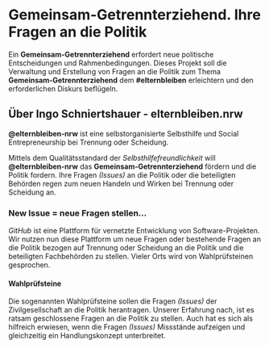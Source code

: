 # Gemeinsam-Getrennterziehend. Ihre Fragen an die Politik

Ein **Gemeinsam-Getrennterziehend** erfordert neue politische Entscheidungen und Rahmenbedingungen. 
Dieses Projekt soll die Verwaltung und Erstellung von Fragen an die Politik zum 
Thema **Gemeinsam-Getrennterziehend** dem **#elternbleiben** 
erleichtern und den erforderlichen Diskurs beflügeln.

## Über Ingo Schniertshauer - elternbleiben.nrw 
**@elternbleiben-nrw** ist eine selbstorganisierte Selbsthilfe und Social Entrepreneurship bei Trennung oder Scheidung. 

Mittels dem Qualitätsstandard der _Selbsthilfefreundlichkeit_ will **@elternbleiben-nrw** das 
**Gemeinsam-Getrennterziehend** fördern und die Politik fordern.
Ihre Fragen _(Issues)_ an die Politik oder die beteiligten Behörden regen zum neuen Handeln und Wirken bei Trennung oder Scheidung an.

### New Issue = neue Fragen stellen... 
_GitHub_ ist eine Plattform für vernetzte Entwicklung von Software-Projekten. 
Wir nutzen nun diese Plattform um neue Fragen oder bestehende Fragen an die Politik bezogen auf Trennung oder Scheidung
an die Politik und die beteiligten Fachbehörden zu stellen. Vieler Orts wird von Wahlprüfsteinen gesprochen.

#### Wahlprüfsteine
Die sogenannten Wahlprüfsteine sollen die Fragen _(Issues)_ der Zivilgesellschaft an die Politik herantragen. 
Unserer Erfahrung nach, ist es ratsam geschlossene Fragen an die Politik zu stellen. Auch hat es sich als hilfreich erwiesen,
wenn die Fragen _(Issues)_ Missstände aufzeigen und gleichzeitig ein Handlungskonzept unterbreitet. 
